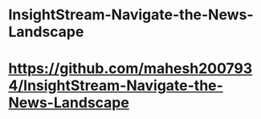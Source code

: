 # InsightStream-Navigate-the-News-Landscape
# https://github.com/mahesh2007934/InsightStream-Navigate-the-News-Landscape
